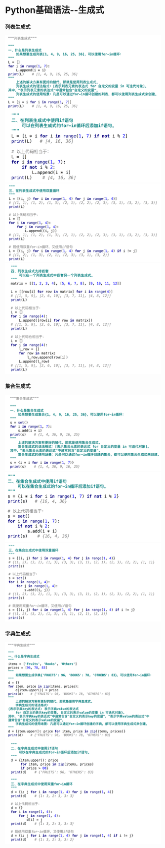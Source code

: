 # Python基础语法--生成式
### 列表生成式
![](../Pictures/生成式/列表生成式(1).png)
![](../Pictures/生成式/列表生成式(2).png)
![](../Pictures/生成式/列表生成式(3).png)
![](../Pictures/生成式/列表生成式(4).png)
### 集合生成式
![](../Pictures/生成式/集合生成式(1).png)
![](../Pictures/生成式/集合生成式(2).png)
![](../Pictures/生成式/集合生成式(3).png)
### 字典生成式
![](../Pictures/生成式/字典生成式(1).png)
![](../Pictures/生成式/字典生成式(2).png)

